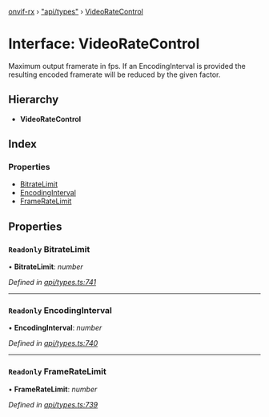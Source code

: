 [onvif-rx](../README.md) › ["api/types"](../modules/_api_types_.md) › [VideoRateControl](_api_types_.videoratecontrol.md)

# Interface: VideoRateControl

Maximum output framerate in fps. If an EncodingInterval is provided the resulting encoded framerate will be reduced by the given factor.

## Hierarchy

* **VideoRateControl**

## Index

### Properties

* [BitrateLimit](_api_types_.videoratecontrol.md#readonly-bitratelimit)
* [EncodingInterval](_api_types_.videoratecontrol.md#readonly-encodinginterval)
* [FrameRateLimit](_api_types_.videoratecontrol.md#readonly-frameratelimit)

## Properties

### `Readonly` BitrateLimit

• **BitrateLimit**: *number*

*Defined in [api/types.ts:741](https://github.com/patrickmichalina/onvif-rx/blob/3e9b152/src/api/types.ts#L741)*

___

### `Readonly` EncodingInterval

• **EncodingInterval**: *number*

*Defined in [api/types.ts:740](https://github.com/patrickmichalina/onvif-rx/blob/3e9b152/src/api/types.ts#L740)*

___

### `Readonly` FrameRateLimit

• **FrameRateLimit**: *number*

*Defined in [api/types.ts:739](https://github.com/patrickmichalina/onvif-rx/blob/3e9b152/src/api/types.ts#L739)*
